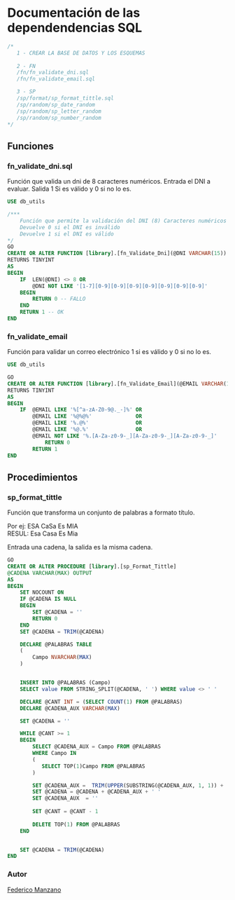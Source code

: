 # Documentación de las dependendencias SQL

```SQL
/*
   1 - CREAR LA BASE DE DATOS Y LOS ESQUEMAS
   
   2 - FN
   /fn/fn_validate_dni.sql
   /fn/fn_validate_email.sql

   3 - SP
   /sp/format/sp_format_tittle.sql
   /sp/random/sp_date_random
   /sp/random/sp_letter_random
   /sp/random/sp_number_random
*/
```

## Funciones

### fn_validate_dni.sql

Función que valida un dni de 8 caracteres numéricos.
Entrada el DNI a evaluar.
Salida 1 Si es válido y 0 si no lo es.
```SQL
USE db_utils

/***
    Función que permite la validación del DNI (8) Caracteres numéricos
    Devuelve 0 si el DNI es inválido
    Devuelve 1 si el DNI es válido
*/
GO
CREATE OR ALTER FUNCTION [library].[fn_Validate_Dni](@DNI VARCHAR(15))
RETURNS TINYINT
AS 
BEGIN 
    IF  LEN(@DNI) <> 8 OR
        @DNI NOT LIKE '[1-7][0-9][0-9][0-9][0-9][0-9][0-9][0-9]'
    BEGIN 
        RETURN 0 -- FALLO
    END
    RETURN 1 -- OK
END
```

### fn_validate_email

Función para validar un correo electrónico 
1 si es válido y 0 si no lo es.

```SQL
USE db_utils 

GO 
CREATE OR ALTER FUNCTION [library].[fn_Validate_Email](@EMAIL VARCHAR(100))
RETURNS TINYINT 
AS 
BEGIN 
    IF  @EMAIL LIKE '%[^a-zA-Z0-9@._-]%' OR  
        @EMAIL LIKE '%@%@%'              OR 
        @EMAIL LIKE '%.@%'               OR 
        @EMAIL LIKE '%@.%'               OR 
        @EMAIL NOT LIKE '%.[A-Za-z0-9-_][A-Za-z0-9-_][A-Za-z0-9-_]'
            RETURN 0
        RETURN 1
END
```

## Procedimientos

### sp_format_tittle

Función que transforma un conjunto de palabras a formato título.

Por ej: ESA   CaSa   Es  MIA </br> 
RESUL: Esa Casa Es Mia

Entrada una cadena, la salida es la misma cadena.

```SQL
GO
CREATE OR ALTER PROCEDURE [library].[sp_Format_Tittle]
@CADENA VARCHAR(MAX) OUTPUT
AS 
BEGIN 
    SET NOCOUNT ON
    IF @CADENA IS NULL 
    BEGIN 
        SET @CADENA = ''
        RETURN 0
    END
    SET @CADENA = TRIM(@CADENA)

    DECLARE @PALABRAS TABLE 
    (
        Campo NVARCHAR(MAX)
    )


    INSERT INTO @PALABRAS (Campo) 
    SELECT value FROM STRING_SPLIT(@CADENA, ' ') WHERE value <> ' '

    DECLARE @CANT INT = (SELECT COUNT(1) FROM @PALABRAS)
    DECLARE @CADENA_AUX VARCHAR(MAX)

    SET @CADENA = ''

    WHILE @CANT >= 1
    BEGIN 
        SELECT @CADENA_AUX = Campo FROM @PALABRAS 
        WHERE Campo IN 
        (   
           SELECT TOP(1)Campo FROM @PALABRAS 
        )

        SET @CADENA_AUX =  TRIM(UPPER(SUBSTRING(@CADENA_AUX, 1, 1)) +  LOWER(SUBSTRING(@CADENA_AUX, 2, LEN(@CADENA_AUX))))
        SET @CADENA = @CADENA + @CADENA_AUX + ' '
        SET @CADENA_AUX  = ''
    
        SET @CANT = @CANT - 1
        
        DELETE TOP(1) FROM @PALABRAS
    END


    SET @CADENA = TRIM(@CADENA)
END
```
### Autor

[Federico Manzano](https://github.com/FedeManzano)

